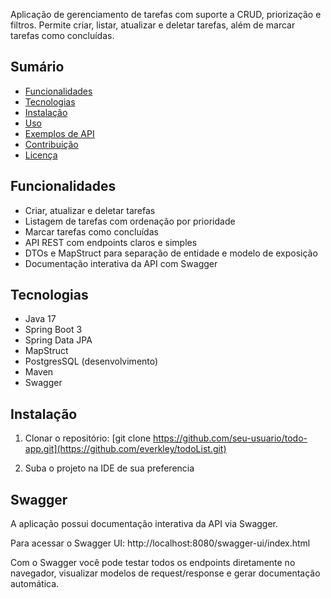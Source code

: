 Aplicação de gerenciamento de tarefas com suporte a CRUD, priorização e filtros. Permite criar, listar, atualizar e deletar tarefas, além de marcar tarefas como concluídas.

## Sumário
- [Funcionalidades](#funcionalidades)
- [Tecnologias](#tecnologias)
- [Instalação](#instalacao)
- [Uso](#uso)
- [Exemplos de API](#exemplos-de-api)
- [Contribuição](#contribuicao)
- [Licença](#licenca)

## Funcionalidades
- Criar, atualizar e deletar tarefas
- Listagem de tarefas com ordenação por prioridade
- Marcar tarefas como concluídas
- API REST com endpoints claros e simples
- DTOs e MapStruct para separação de entidade e modelo de exposição
- Documentação interativa da API com Swagger

## Tecnologias
- Java 17
- Spring Boot 3
- Spring Data JPA
- MapStruct
- PostgresSQL (desenvolvimento)
- Maven
- Swagger

## Instalação
1. Clonar o repositório:
[git clone https://github.com/seu-usuario/todo-app.git](https://github.com/everkley/todoList.git)

2. Suba o projeto na IDE de sua preferencia

## Swagger

A aplicação possui documentação interativa da API via Swagger.

Para acessar o Swagger UI:
http://localhost:8080/swagger-ui/index.html

Com o Swagger você pode testar todos os endpoints diretamente no navegador, visualizar modelos de request/response e gerar documentação automática.
